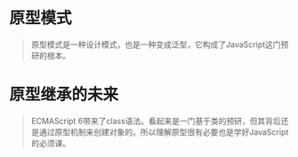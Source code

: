 # 原型模式

> 原型模式是一种设计模式，也是一种变成泛型，它构成了JavaScript这门预研的根本。

# 原型继承的未来

> ECMAScript 6带来了class语法。看起来是一门基于类的预研，但其背后还是通过原型机制来创建对象的。所以理解原型很有必要也是学好JavaScript的必须课。
